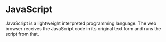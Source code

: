 # JavaScript

JavaScript is a lightweight interpreted programming language. The web browser receives the JavaScript code in its original text form and runs the script from that.
